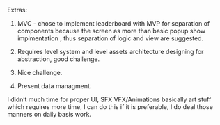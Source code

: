 Extras:

1. MVC  - chose to implement leaderboard with MVP for separation of components because the screen as more than basic popup show implmentation , thus separation of logic and view are suggested.

2. Requires level system and level assets architecture    designing for abstraction, good challenge.

5. Nice challenge.

6. Present data managment.

I didn’t much time for proper UI, SFX VFX/Animations basically art stuff which requires more time, I can do this if it is preferable, I do deal those manners on daily basis work.
